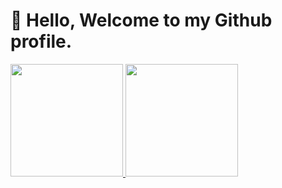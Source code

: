 # 👋 Hello, Welcome to my Github profile.

<div>
	<a href="https://github.com/GBecario">
	<img loading="lazy" height="180em" src="https://github-readme-stats.vercel.app/api/top-langs/?username=GBecario&layout=compact&langs_count=7&theme=synthwave"/>
	<img loading="lazy" height="180em" src="https://github-readme-stats.vercel.app/api?username=GBecario&show_icons=true&theme=synthwave&include_all_commits=true&count_private=true"/>
</div>
<!---
GBecario/GBecario is a ✨ special ✨ repository because its `README.md` (this file) appears on your GitHub profile.
You can click the Preview link to take a look at your changes.
--->
